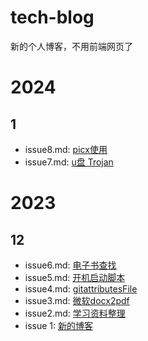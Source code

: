 # tech-blog
新的个人博客，不用前端网页了

# 2024

## 1

- issue8.md: [picx使用](./post/issue8.md)
- issue7.md: [u盘 Trojan](./post/issue7.md)

# 2023

## 12

- issue6.md: [电子书查找](./post/issue6.md)
- issue5.md: [开机启动脚本](./post/issue5.md)
- issue4.md: [gitattributesFile](./post/issue4.md)
- issue3.md: [微软docx2pdf](./post/issue3.md)
- issue2.md: [学习资料整理](./post/issue2.md)
- issue 1: [新的博客](./post/issue1.md)